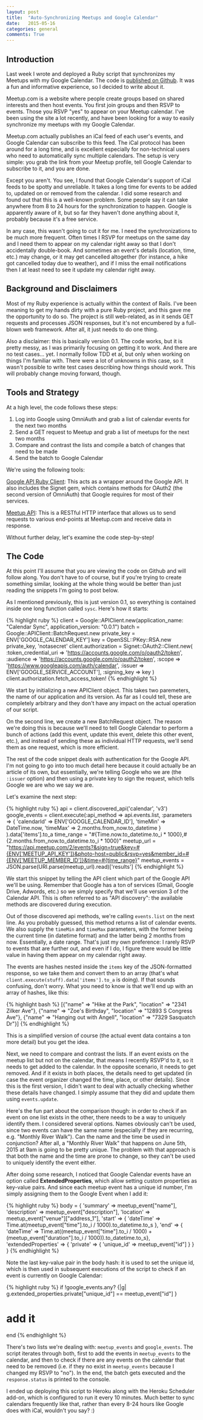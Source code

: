 ```yaml
---
layout: post
title:  "Auto-Synchronizing Meetups and Google Calendar"
date:   2015-05-16
categories: general
comments: True
---
```


## Introduction

Last week I wrote and deployed a Ruby script that synchronizes my Meetups with my Google Calendar. The code is [published on Github]((https://github.com/egeersoz/omni-cal)). It was a fun and informative experience, so I decided to write about it.

Meetup.com is a website where people create groups based on shared interests and then host events. You first join groups and then RSVP to events. Those you RSVP "yes" to appear on your Meetup calendar. I've been using the site a lot recently, and have been looking for a way to easily synchronize my meetups with my Google Calendar.

Meetup.com actually publishes an iCal feed of each user's events, and Google Calendar can subscribe to this feed. The iCal protocol has been around for a long time, and is excellent especially for non-technical users who need to automatically sync multiple calendars. The setup is very simple: you grab the link from your Meetup profile, tell Google Calendar to subscribe to it, and you are done.

Except you aren't. You see, I found that Google Calendar's support of iCal feeds to be spotty and unreliable. It takes a long time for events to be added to, updated on or removed from the calendar. I did some research and found out that this is a well-known problem. Some people say it can take anywhere from 8 to 24 hours for the synchronization to happen. Google is apparently aware of it, but so far they haven't done anything about it, probably because it's a free service. 

In any case, this wasn't going to cut it for me. I need the synchronizations to be much more frequent. Often times I RSVP for meetups on the same day and I need them to appear on my calendar right away so that I don't accidentally double-book. And sometimes an event's details (location, time, etc.) may change, or it may get cancelled altogether (for instance, a hike got cancelled today due to weather), and if I miss the email notifications then I at least need to see it update my calendar right away.

## Background and Disclaimers

Most of my Ruby experience is actually within the context of Rails. I've been meaning to get my hands dirty with a pure Ruby project, and this gave me the opportunity to do so. The project is still web-related, as in it sends GET requests and processes JSON responses, but it's not encumbered by a full-blown web framework. After all, it just needs to do one thing.

Also a disclaimer: this is basically version 0.1. The code works, but it is pretty messy, as I was primarily focusing on getting it to work. And there are no test cases... yet. I normally follow TDD et al, but only when working on things I'm familiar with. There were a lot of unknowns in this case, so it wasn't possible to write test cases describing how things should work. This will probably change moving forward, though.

## Tools and Strategy

At a high level, the code follows these steps:

1. Log into Google using OmniAuth and grab a list of calendar events for the next two months
2. Send a GET request to Meetup and grab a list of meetups for the next two months
3. Compare and contrast the lists and compile a batch of changes that need to be made
4. Send the batch to Google Calendar

We're using the following tools:

[Google API Ruby Client](https://github.com/google/google-api-ruby-client): This acts as a wrapper around the Google API. It also includes the Signet gem, which contains methods for OAuth2 (the second version of OmniAuth) that Google requires for most of their services.

[Meetup API](http://www.meetup.com/meetup_api/): This is a RESTful HTTP interface that allows us to send requests to various end-points at Meetup.com and receive data in response.

Without further delay, let's examine the code step-by-step!

## The Code

At this point I'll assume that you are viewing the code on Github and will follow along. You don't have to of course, but if you're trying to create something similar, looking at the whole thing would be better than just reading the snippets I'm going to post below.

As I mentioned previously, this is just version 0.1, so everything is contained inside one long function called `sysc`. Here's how it starts:

{% highlight ruby %}
client = Google::APIClient.new(application_name: "Calendar Sync", application_version: "0.0.1")
batch = Google::APIClient::BatchRequest.new
private_key = ENV['GOOGLE_CALENDAR_KEY']
key = OpenSSL::PKey::RSA.new private_key, 'notasecret'
client.authorization = Signet::OAuth2::Client.new(
	                    :token_credential_uri => 'https://accounts.google.com/o/oauth2/token',
	                    :audience             => 'https://accounts.google.com/o/oauth2/token',
	                    :scope                => 'https://www.googleapis.com/auth/calendar',
	                    :issuer               => ENV['GOOGLE_SERVICE_ACCOUNT'],
	                    :signing_key          => key )
client.authorization.fetch_access_token!
{% endhighlight %}

We start by initializing a new APIClient object. This takes two paremeters, the name of our application and its version. As far as I could tell, these are completely arbitrary and they don't have any impact on the actual operation of our script.

On the second line, we create a new BatchRequest object. The reason we're doing this is because we'll need to tell Google Calendar to perform a bunch of actions (add this event, update this event, delete this other event, etc.), and instead of sending these as individual HTTP requests, we'll send them as one request, which is more efficient.

The rest of the code snippet deals with authentication for the Google API. I'm not going to go into too much detail here because it could actually be an article of its own, but essentially, we're telling Google who we are (the `:issuer` option) and then using a private key to sign the request, which tells Google we are who we say we are.

Let's examine the next step:

{% highlight ruby %}
api = client.discovered_api('calendar', 'v3')
google_events = client.execute(:api_method => api.events.list,
                               :parameters => { 'calendarId'   => ENV['GOOGLE_CALENDAR_ID'],
                                                'timeMin'      => DateTime.now,
                                                'timeMax'      => 2.months.from_now.to_datetime } ).data['items'].to_a
time_range = "#{Time.now.to_datetime.to_i * 1000},#{2.months.from_now.to_datetime.to_i * 1000}"
meetup_url = "https://api.meetup.com/2/events?&sign=true&key=#{ENV['MEETUP_API_KEY']}&photo-host=public&rsvp=yes&member_id=#{ENV['MEETUP_MEMBER_ID']}&time=#{time_range}"
meetup_events = JSON.parse(URI.parse(meetup_url).read)['results']
{% endhighlight %}

We start this snippet by telling the API client which part of the Google API we'll be using. Remember that Google has a ton of services (Gmail, Google Drive, Adwords, etc.) so we simply specify that we'll use version 3 of the Calendar API. This is often referred to as "API discovery": the available methods are discovered during execution.

Out of those discovered api methods, we're calling `events.list` on the next line. As you probably guessed, this method returns a list of calendar events. We also supply the `timeMin` and `timeMax` parameters, with the former being the current time (in datetime format) and the latter being 2 months from now. Essentially, a date range. That's just my own preference: I rarely RSVP to events that are further out, and even if I do, I figure there would be little value in having them appear on my calendar right away.

The events are hashes nested inside the `items` key of the JSON-formatted response, so we take them and convert them to an array (that's what `client.execute(stuff).data['items'].to_a` is doing). If that sounds confusing, don't worry. What you need to know is that we'll end up with an array of hashes, like this:

{% highlight bash %}
[{"name" => "Hike at the Park", "location" => "2341 Zilker Ave"}, 
{"name" => "Zoe's Birthday", "location" => "12893 S Congress Ave"}, 
{"name" => "Hanging out with Angell", "location" => "7329 Sasquatch Dr"}]
{% endhighlight %}

This is a simplified version of course (the actual event data contains a ton more detail) but you get the idea.

Next, we need to compare and contrast the lists. If an event exists on the meetup list but not on the calendar, that means I recently RSVP'd to it, so it needs to get added to the calendar. In the opposite scenario, it needs to get removed. And if it exists in both places, the details need to get updated (in case the event organizer changed the time, place, or other details). Since this is the first version, I didn't want to deal with actually checking whether these details have changed. I simply assume that they did and update them using `events.update`.

Here's the fun part about the comparison though: in order to check if an event on one list exists in the other, there needs to be a way to uniquely identify them. I considered several options. Names obviously can't be used, since two events can have the same name (especially if they are recurring, e.g. "Monthly River Walk"). Can the name and the time be used in conjunction? After all, a "Monthly River Walk" that happens on June 5th, 2015 at 9am is going to be pretty unique. The problem with that approach is that both the name and the time are prone to change, so they can't be used to uniquely identify the event either.

After doing some research, I noticed that Google Calendar events have an option called **ExtendedProperties**, which allow setting custom properties as key-value pairs. And since each meetup event has a unique id number, I'm simply assigning them to the Google Event when I add it:

{% highlight ruby %}
body = { 'summary'            => meetup_event["name"],
         'description'        => meetup_event["description"],
         'location'           => meetup_event["venue"]["address_1"],
         'start'              => { 'dateTime' => Time.at(meetup_event["time"].to_i / 1000).to_datetime.to_s },
         'end'                => { 'dateTime' => Time.at((meetup_event["time"].to_i / 1000) + (meetup_event["duration"].to_i / 1000)).to_datetime.to_s},
         'extendedProperties' => { 'private'  => { 'unique_id' => meetup_event["id"] } }
       }
{% endhighlight %}

Note the last key-value pair in the body hash: it is used to set the unique id, which is then used in subsequent executions of the script to check if an event is currently on Google Calendar:

{% highlight ruby %}
if !google_events.any? {|g| g.extended_properties.private["unique_id"] == meetup_event["id"] }
  # add it
end
{% endhighlight %}

There's two lists we're dealing with: `meetup_events` and `google_events`. The script iterates through both, first to add the events in `meetup_events` to the calendar, and then to check if there are any events on the calendar that need to be removed (i.e. if they no exist in `meetup_events` because I changed my RSVP to "no"). In the end, the batch gets executed and the `response.status` is printed to the console.

I ended up deploying this script to Heroku along with the Heroku Scheduler add-on, which is configured to run it every 10 minutes. Much better to sync calendars frequently like that, rather than every 8-24 hours like Google does with iCal, wouldn't you say? :)